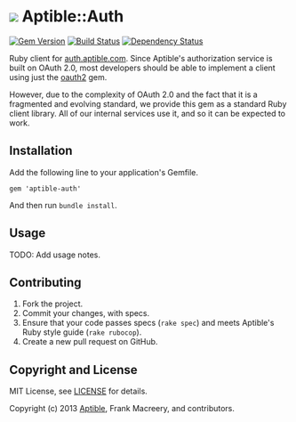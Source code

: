 # ![](https://raw.github.com/aptible/straptible/master/lib/straptible/rails/templates/public.api/icon-60px.png) Aptible::Auth

[![Gem Version](https://badge.fury.io/rb/aptible-auth.png)](https://rubygems.org/gems/aptible-auth)
[![Build Status](https://travis-ci.org/aptible/aptible-auth-ruby.png?branch=master)](https://travis-ci.org/aptible/aptible-auth-ruby)
[![Dependency Status](https://gemnasium.com/aptible/aptible-auth-ruby.png)](https://gemnasium.com/aptible/aptible-auth-ruby)

Ruby client for [auth.aptible.com](https://auth.aptible.com/). Since Aptible's authorization service is built on OAuth 2.0, most developers should be able to implement a client using just the [oauth2](https://github.com/intridea/oauth2) gem.

However, due to the complexity of OAuth 2.0 and the fact that it is a fragmented and evolving standard, we provide this gem as a standard Ruby client library. All of our internal services use it, and so it can be expected to work.

## Installation

Add the following line to your application's Gemfile.

    gem 'aptible-auth'

And then run `bundle install`.

## Usage

TODO: Add usage notes.

## Contributing

1. Fork the project.
1. Commit your changes, with specs.
1. Ensure that your code passes specs (`rake spec`) and meets Aptible's Ruby style guide (`rake rubocop`).
1. Create a new pull request on GitHub.

## Copyright and License

MIT License, see [LICENSE](LICENSE.md) for details.

Copyright (c) 2013 [Aptible](https://www.aptible.com), Frank Macreery, and contributors.
